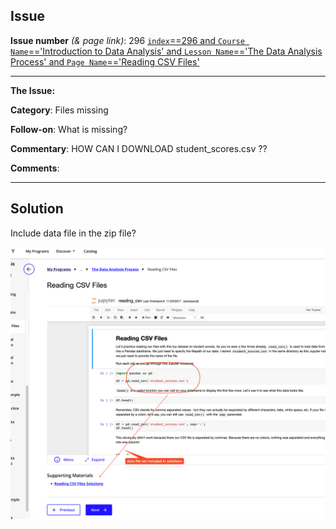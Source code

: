 ## Issue
**Issue number** _(& page link)_: 296 [`index`==296 and `Course Name`=='Introduction to Data Analysis' and `Lesson Name`=='The Data Analysis Process' and `Page Name`=='Reading CSV Files'](https://learn.udacity.com/nanodegrees/nd002-wgu-1/parts/7017d220-3f67-402c-93b0-0014bfee8bd4/lessons/b7ff86ac-c0d3-4b14-b520-7b935ab5683f/concepts/40544be2-91ce-4fa4-9dab-2fd63bd73c8f)
***

**The Issue:**

**Category**: Files missing

**Follow-on**: What is missing?

**Commentary**: HOW CAN I DOWNLOAD student_scores.csv ??

**Comments**: 


***
## Solution

Include data file in the zip file?

<img style='width: 600px' src="./images/296.png"></img>